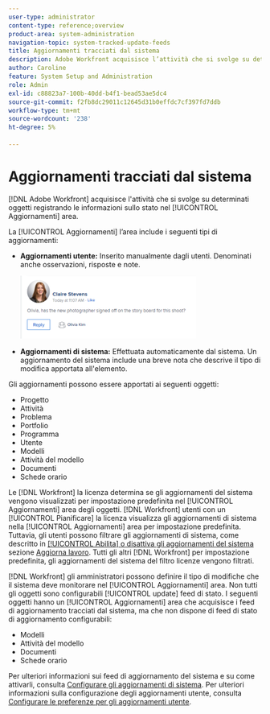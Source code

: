 ```yaml
---
user-type: administrator
content-type: reference;overview
product-area: system-administration
navigation-topic: system-tracked-update-feeds
title: Aggiornamenti tracciati dal sistema
description: Adobe Workfront acquisisce l’attività che si svolge su determinati oggetti registrando le informazioni sullo stato nel [!UICONTROL Aggiornamenti] area.
author: Caroline
feature: System Setup and Administration
role: Admin
exl-id: c88823a7-100b-40dd-b4f1-bead53ae5dc4
source-git-commit: f2fb8dc29011c12645d31b0effdc7cf397fd7ddb
workflow-type: tm+mt
source-wordcount: '238'
ht-degree: 5%

---
```


# Aggiornamenti tracciati dal sistema

[!DNL Adobe Workfront] acquisisce l&#39;attività che si svolge su determinati oggetti registrando le informazioni sullo stato nel [!UICONTROL Aggiornamenti] area.

La [!UICONTROL Aggiornamenti] l’area include i seguenti tipi di aggiornamenti:

* **Aggiornamenti utente:** Inserito manualmente dagli utenti. Denominati anche osservazioni, risposte e note.

   ![](assets/updates-qs-350x125.png)

* **Aggiornamenti di sistema:** Effettuata automaticamente dal sistema. Un aggiornamento del sistema include una breve nota che descrive il tipo di modifica apportata all&#39;elemento.

   <!--
  DRAFTED IN FLARE:
  Timestamps for system updates are based on your operating system's timezone.
  
  -->

Gli aggiornamenti possono essere apportati ai seguenti oggetti:

* Progetto
* Attività
* Problema
* Portfolio
* Programma
* Utente
* Modelli
* Attività del modello
* Documenti
* Schede orario

Le [!DNL Workfront] la licenza determina se gli aggiornamenti del sistema vengono visualizzati per impostazione predefinita nel [!UICONTROL Aggiornamenti] area degli oggetti. [!DNL Workfront] utenti con un [!UICONTROL Pianificare] la licenza visualizza gli aggiornamenti di sistema nella [!UICONTROL Aggiornamenti] area per impostazione predefinita. Tuttavia, gli utenti possono filtrare gli aggiornamenti di sistema, come descritto in [[!UICONTROL Abilita] o disattiva gli aggiornamenti del sistema](../../../workfront-basics/updating-work-items-and-viewing-updates/update-work.md#enable) sezione [Aggiorna lavoro](../../../workfront-basics/updating-work-items-and-viewing-updates/update-work.md). Tutti gli altri [!DNL Workfront] per impostazione predefinita, gli aggiornamenti del sistema del filtro licenze vengono filtrati.

[!DNL Workfront] gli amministratori possono definire il tipo di modifiche che il sistema deve monitorare nel [!UICONTROL Aggiornamenti] area. Non tutti gli oggetti sono configurabili [!UICONTROL update] feed di stato. I seguenti oggetti hanno un [!UICONTROL Aggiornamenti] area che acquisisce i feed di aggiornamento tracciati dal sistema, ma che non dispone di feed di stato di aggiornamento configurabili:

* Modelli
* Attività del modello
* Documenti
* Schede orario

Per ulteriori informazioni sui feed di aggiornamento del sistema e su come attivarli, consulta [Configurare gli aggiornamenti di sistema](../../../administration-and-setup/set-up-workfront/system-tracked-update-feeds/configure-system-updates.md). Per ulteriori informazioni sulla configurazione degli aggiornamenti utente, consulta [Configurare le preferenze per gli aggiornamenti utente](../../../administration-and-setup/set-up-workfront/system-tracked-update-feeds/configure-preferences-user-updates.md).
